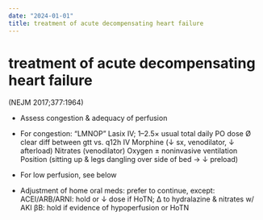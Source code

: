 ```yaml
---
date: "2024-01-01"
title: treatment of acute decompensating heart failure
---
```


# treatment of acute decompensating heart failure
(NEJM 2017;377:1964)

* Assess congestion & adequacy of perfusion
* For congestion: “LMNOP”
    Lasix IV; 1–2.5× usual total daily PO dose Ø clear diff between gtt vs. q12h IV
    Morphine (↓ sx, venodilator, ↓ afterload)
    Nitrates (venodilator)
    Oxygen ± noninvasive ventilation
    Position (sitting up & legs dangling over side of bed → ↓ preload)

* For low perfusion, see below
* Adjustment of home oral meds: prefer to continue, except:
    ACEI/ARB/ARNI: hold or ↓ dose if HoTN; ∆ to hydralazine & nitrates w/ AKI
    βB: hold if evidence of hypoperfusion or HoTN
